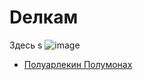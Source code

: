 # Dелкам
Здесь s
![image](https://github.com/KKOOXXOOLL/WDSWD/assets/133001225/fee698f4-0bcc-4d90-a06c-4b1a18ebc3f9)

- [Полуарлекин Полумонах](songs/poluarlekin)
